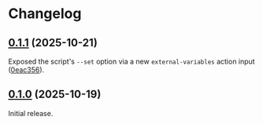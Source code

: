 # Changelog

## [0.1.1][] (2025-10-21)

Exposed the script's `--set` option via a new `external-variables` action input ([0eac356]).

## [0.1.0][] (2025-10-19)

Initial release.

[0.1.1]: https://github.com/pcolby/check-run-scripts/releases/tag/v0.1.1
[0.1.0]: https://github.com/pcolby/check-run-scripts/releases/tag/v0.1.0

[0eac356]: https://github.com/pcolby/check-run-scripts/commit/0eac3565190ca900e68c4126644ae3cf7cc321c1
